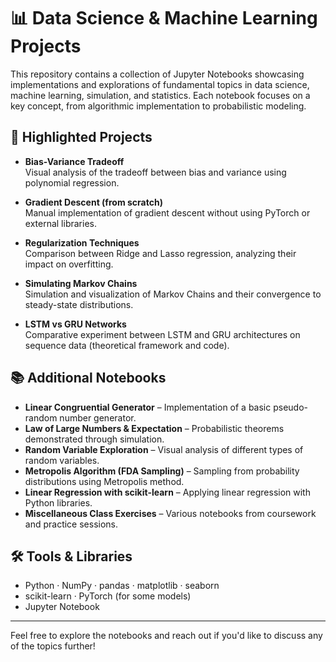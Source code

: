 # 📊 Data Science & Machine Learning Projects

This repository contains a collection of Jupyter Notebooks showcasing implementations and explorations of fundamental topics in data science, machine learning, simulation, and statistics. Each notebook focuses on a key concept, from algorithmic implementation to probabilistic modeling.

## 🚀 Highlighted Projects

- **Bias-Variance Tradeoff**  
  Visual analysis of the tradeoff between bias and variance using polynomial regression.

- **Gradient Descent (from scratch)**  
  Manual implementation of gradient descent without using PyTorch or external libraries.

- **Regularization Techniques**  
  Comparison between Ridge and Lasso regression, analyzing their impact on overfitting.

- **Simulating Markov Chains**  
  Simulation and visualization of Markov Chains and their convergence to steady-state distributions.

- **LSTM vs GRU Networks**  
  Comparative experiment between LSTM and GRU architectures on sequence data (theoretical framework and code).

## 📚 Additional Notebooks

- **Linear Congruential Generator** – Implementation of a basic pseudo-random number generator.  
- **Law of Large Numbers & Expectation** – Probabilistic theorems demonstrated through simulation.  
- **Random Variable Exploration** – Visual analysis of different types of random variables.  
- **Metropolis Algorithm (FDA Sampling)** – Sampling from probability distributions using Metropolis method.  
- **Linear Regression with scikit-learn** – Applying linear regression with Python libraries.  
- **Miscellaneous Class Exercises** – Various notebooks from coursework and practice sessions.

## 🛠 Tools & Libraries

- Python · NumPy · pandas · matplotlib · seaborn  
- scikit-learn · PyTorch (for some models)  
- Jupyter Notebook

---

Feel free to explore the notebooks and reach out if you'd like to discuss any of the topics further!

